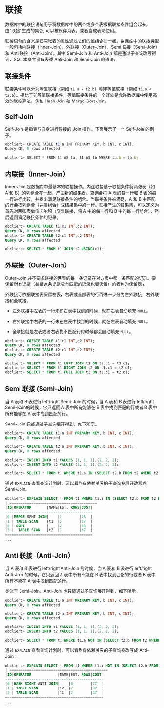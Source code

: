 # 联接

数据库中的联接语句用于将数据库中的两个或多个表根据联接条件组合起来。由"联接"生成的集合, 可以被保存为表，或者当成表来使用。

联接语句的含义是把两张表的属性通过它们的值组合在一起。数据库中的联接类型一般包括内联接（Inner-Join），外联接（Outer-Join），Semi 联接（Semi-Join）和 Anti 联接（Anti-Join）。其中 Semi-Join 和 Anti-Join 都是通过子查询改写得到，SQL 本身并没有表述 Anti-Join 和 Semi-Join 的语法。

## 联接条件

联接条件可以分为等值联接（例如 `t1.a = t2.b`）和非等值联接（例如 `t1.a < t2.b`）。相比于非等值联接条件，等值联接条件的一个好处是允许数据库中使用高效的联接算法，例如 Hash Join 和 Merge-Sort Join。

## Self-Join

Self-Join 是指表与自身进行联接的 Join 操作。下面展示了一个 Self-Join 的例子。

```javascript
obclient> CREATE TABLE t1(a INT PRIMARY KEY, b INT, c INT);
Query OK, 0 rows affected

obclient> SELECT * FROM t1 AS ta, t1 AS tb WHERE ta.b = tb.b;
```

## 内联接（Inner-Join）

Inner-Join 是数据库中最基本的联接操作。内连联接基于联接条件将两张表（如 A 和 B）的列组合在一起，产生新的结果表。查询会将 A 表的每一行和 B 表的每一行进行比较，并找出满足联接条件的组合。当联接条件被满足，A 和 B 中匹配的行会按列组合（并排组合）成结果集中的一行。联接产生的结果集，可以定义为首先对两张表做笛卡尔积（交叉联接，将 A 中的每一行和 B 中的每一行组合），然后返回满足联接条件的记录。

```sql
obclient> CREATE TABLE t1(c1 INT,c2 INT);
Query OK, 0 rows affected
obclient> CREATE TABLE t2(c1 INT,c2 INT);
Query OK, 0 rows affected

obclient> SELECT * FROM t1 JOIN t2 USING(c1);
```

## 外联接（Outer-Join）

Outer-Join 并不要求联接的两表的每一条记录在对方表中都一条匹配的记录。要保留所有记录（甚至这条记录没有匹配的记录也要保留）的表称为保留表 **。**

外联接可依据联接表保留左表，右表或全部表的行而进一步分为左外联接，右外联接和全联接。

* 左外联接中左表的一行未在右表中找到的时候，就在右表自动填充 `NULL`。

* 右外联接中右表的一行未在左表中找到的时候，就在左表自动填充 `NULL`。

* 全联接就是左表或者右表找不匹配行的时候都会自动填充 `NULL`。

```sql
obclient> CREATE TABLE t1(c1 INT,c2 INT);
Query OK, 0 rows affected
obclient> CREATE TABLE t2(c1 INT,c2 INT);
Query OK, 0 rows affected

obclient> SELECT * FROM t1 LEFT JOIN t2 ON t1.c1 = t2.c1;
obclient> SELECT * FROM t1 RIGHT JOIN t2 ON t1.c1 = t2.c1;
obclient> SELECT * FROM t1 FULL JOIN t2 ON t1.c1 = t2.c1;
```

## Semi 联接 (Semi-Join)

当 A 表和 B 表进行 left/right Semi-Join 的时候，当 A 表和 B 表进行 left/right Semi-Koin的时候，它只返回 A 表中所有能够在 B 表中找到匹配的行或者 B 表中所有能够在 A 表中找到匹配的行。

Semi-Join 只能通过子查询展开得到，如下所示。

```sql
obclient> CREATE TABLE t1(a INT PRIMARY KEY, b INT, c INT);
Query OK, 0 rows affected

obclient> CREATE TABLE t2(a INT PRIMARY KEY, b INT, c INT);
Query OK, 0 rows affected

obclient> INSERT INTO t1 VALUES (1, 1, 1),(2, 2, 2);
obclient> INSERT INTO t2 VALUES (1, 1, 1),(2, 2, 2);

obclient> SELECT * FROM t1 WHERE t1.a IN (SELECT t2.b FROM t2 WHERE t2.c = t1.c);
```

通过 `EXPLAIN` 查看查询计划时，可以看到有依赖关系的子查询被展开改写成 Semi-Join。

```sql
obclient> EXPLAIN SELECT * FROM t1 WHERE t1.a IN (SELECT t2.b FROM t2 WHERE t2.c = t1.c);
| ========================================
|ID|OPERATOR       |NAME|EST. ROWS|COST|
----------------------------------------
|0 |MERGE SEMI JOIN|    |2        |76  |
|1 | TABLE SCAN    |t1  |2        |37  |
|2 | SORT          |    |2        |38  |
|3 |  TABLE SCAN   |t2  |2        |37  |
========================================
...
```

## Anti 联接（Anti-Join）

当 A 表和 B 表进行 left/right Anti-Join 的时候，当 A 表和 B 表进行 left/right Anti-Join 的时候，它只返回 A 表中所有不能在 B 表中找到匹配的行或者 B 表中所有不能在 A 表中找到匹配的行。

类似于 Semi-Join，Anti-Join 也只能通过子查询展开得到，如下所示。

```sql
obclient> CREATE TABLE t1(a INT PRIMARY KEY, b INT, c INT);
Query OK, 0 rows affected

obclient> CREATE TABLE t2(a INT PRIMARY KEY, b INT, c INT);
Query OK, 0 rows affected

obclient> INSERT INTO t1 VALUES (1, 1, 1),(2, 2, 2);
obclient> INSERT INTO t2 VALUES (1, 1, 1),(2, 2, 2);

obclient> SELECT * FROM t1 WHERE t1.a NOT IN (SELECT t2.b FROM t2 WHERE t2.c = t1.c);
```

通过 `EXPLAIN` 查看查询计划时，可以看到有依赖关系的子查询被改写成 Anti-Join：

```sql
obclient> EXPLAIN SELECT * FROM t1 WHERE t1.a NOT IN (SELECT t2.b FROM t2 WHERE t2.c = t1.c);
| =============================================
|ID|OPERATOR            |NAME|EST. ROWS|COST|
---------------------------------------------
|0 |HASH RIGHT ANTI JOIN|    |0        |77  |
|1 | TABLE SCAN         |t2  |2        |37  |
|2 | TABLE SCAN         |t1  |2        |37  |
=============================================
...
```
